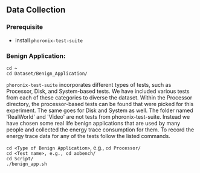 ## Data Collection
### Prerequisite
* install `phoronix-test-suite`
### Benign Application:
`cd ~`<br/>
`cd Dataset/Benign_Application/`<br/>

`phoronix-test-suite` incorporates different types of tests, such as Processor, Disk, and System-based tests. We have included various tests from each of these categories to diverse the dataset. Within the Processor directory, the processor-based tests can be found that were picked for this experiment. The same goes for Disk and System as well. The folder named 'RealWorld' and 'Video' are not tests from phoronix-test-suite. Instead we have chosen some real life benign applications that are used by many people and collected the energy trace consumption for them. To record the energy trace data for any of the tests follow the listed commands.

`cd <Type of Benign Application>`, e.g., `cd Processor/`<br/>
`cd <Test name>, e.g., cd aobench/`<br/>
`cd Script/`<br/>
`./benign_app.sh`<br/>
